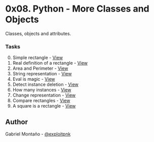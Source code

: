 # 0x08. Python - More Classes and Objects

Classes, objects and attributes.

### Tasks
0. Simple rectangle - [View]()
1. Real definition of a rectangle - [View]()
2. Area and Perimeter - [View]()
3. String representation - [View]()
4. Eval is magic - [View]()
5. Detect instance deletion - [View]()
6. How many instances  - [View]()
7. Change representation - [View]()
8. Compare rectangles - [View]()
9. A square is a rectangle - [View]()
## Author

Gabriel Montaño - [@exploitpnk](https://twitter.com/exploitpnk)
